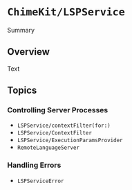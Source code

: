 # ``ChimeKit/LSPService``

Summary

## Overview

Text

## Topics

### Controlling Server Processes

- ``LSPService/contextFilter(for:)``
- ``LSPService/ContextFilter``
- ``LSPService/ExecutionParamsProvider``
- ``RemoteLanguageServer``

### Handling Errors

- ``LSPServiceError``
